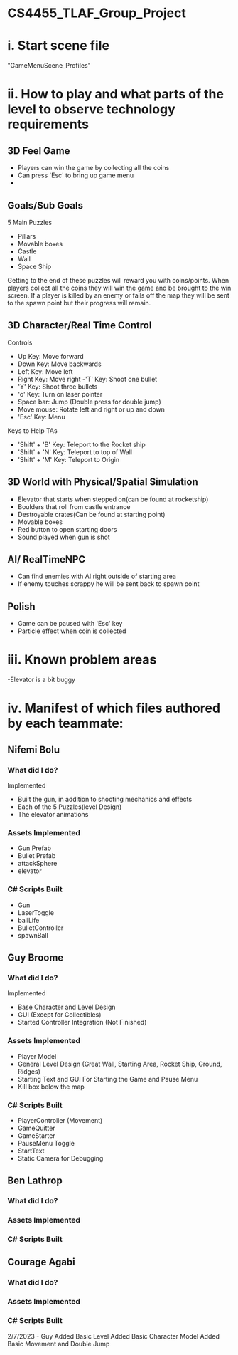 # CS4455_TLAF_Group_Project

# **i. Start scene file**
"GameMenuScene_Profiles"
# **ii. How to play and what parts of the level to observe technology requirements**
## 3D Feel Game
- Players can win the game by collecting all the coins
- Can press 'Esc' to bring up game menu
- 

## Goals/Sub Goals
5 Main Puzzles
- Pillars
- Movable boxes
- Castle
- Wall
- Space Ship


Getting to the end of these puzzles will reward you with coins/points. When players collect all the coins they will win the game and be brought to the win screen. If a player is killed by an enemy or falls off the map they will be sent to the spawn point but their progress will remain.

## 3D Character/Real Time Control
Controls
- Up Key: Move forward
- Down Key: Move backwards
- Left Key: Move left
- Right Key: Move right
-'T' Key: Shoot one bullet
- 'Y' Key: Shoot three bullets
- 'o' Key: Turn on laser pointer
- Space bar: Jump (Double press for double jump)
- Move mouse: Rotate left and right or up and down
- 'Esc' Key: Menu

Keys to Help TAs
- 'Shift' + 'B' Key: Teleport to the Rocket ship
- 'Shift' + 'N' Key: Teleport to top of Wall
- 'Shift' + 'M' Key: Teleport to Origin




## 3D World with Physical/Spatial Simulation
- Elevator that starts when stepped on(can be found at rocketship)
- Boulders that roll from castle entrance
- Destroyable crates(Can be found at starting point)
- Movable boxes
- Red button to open starting doors
- Sound played when gun is shot


## AI/ RealTimeNPC
- Can find enemies with AI right outside of starting area
- If enemy touches scrappy he will be sent back to spawn point

## Polish
- Game can be paused with 'Esc' key
- Particle effect when coin is collected

# **iii. Known problem areas**
-Elevator is a bit buggy

# **iv. Manifest of which files authored by each teammate:**

## Nifemi Bolu
### What did I do?
Implemented 
- Built the gun, in addition to shooting mechanics and effects
- Each of the 5 Puzzles(level Design)
- The elevator animations

### Assets Implemented
- Gun Prefab
- Bullet Prefab
- attackSphere
- elevator


### C# Scripts Built
- Gun
- LaserToggle
- ballLife
- BulletController
- spawnBall


## Guy Broome
### What did I do?
Implemented
- Base Character and Level Design
- GUI (Except for Collectibles)
- Started Controller Integration (Not Finished)

### Assets Implemented
- Player Model
- General Level Design (Great Wall, Starting Area, Rocket Ship, Ground, Ridges)
- Starting Text and GUI For Starting the Game and Pause Menu
- Kill box below the map

### C# Scripts Built
- PlayerController (Movement)
- GameQuitter
- GameStarter
- PauseMenu Toggle
- StartText
- Static Camera for Debugging

## Ben Lathrop
### What did I do?

### Assets Implemented

### C# Scripts Built

## Courage Agabi
### What did I do?

### Assets Implemented

### C# Scripts Built


2/7/2023 - Guy
Added Basic Level
Added Basic Character Model
Added Basic Movement and Double Jump

